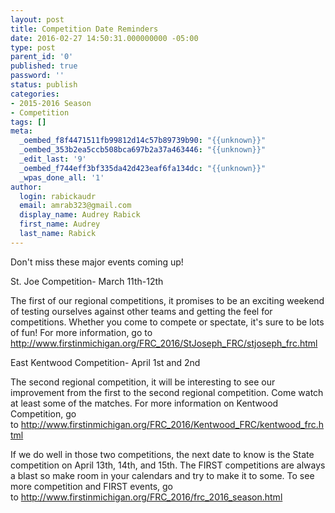 ```yaml
---
layout: post
title: Competition Date Reminders
date: 2016-02-27 14:50:31.000000000 -05:00
type: post
parent_id: '0'
published: true
password: ''
status: publish
categories:
- 2015-2016 Season
- Competition
tags: []
meta:
  _oembed_f8f4471511fb99812d14c57b89739b90: "{{unknown}}"
  _oembed_353b2ea5ccb508bca697b2a37a463446: "{{unknown}}"
  _edit_last: '9'
  _oembed_f744eff3bf335da42d423eaf6fa134dc: "{{unknown}}"
  _wpas_done_all: '1'
author:
  login: rabickaudr
  email: amrab323@gmail.com
  display_name: Audrey Rabick
  first_name: Audrey
  last_name: Rabick
---
```

<p>Don't miss these major events coming up!</p>
<p>St. Joe Competition- March 11th-12th</p>
<p>The first of our regional competitions, it promises to be an exciting weekend of testing ourselves against other teams and getting the feel for competitions. Whether you come to compete or spectate, it's sure to be lots of fun! For more information, go to <a href="http://www.firstinmichigan.org/FRC_2016/StJoseph_FRC/stjoseph_frc.html">http://www.firstinmichigan.org/FRC_2016/StJoseph_FRC/stjoseph_frc.html</a></p>
<p>East Kentwood Competition- April 1st and 2nd</p>
<p>The second regional competition, it will be interesting to see our improvement from the first to the second regional competition. Come watch at least some of the matches. For more information on Kentwood Competition, go to <a href="http://www.firstinmichigan.org/FRC_2016/Kentwood_FRC/kentwood_frc.html">http://www.firstinmichigan.org/FRC_2016/Kentwood_FRC/kentwood_frc.html</a></p>
<p>If we do well in those two competitions, the next date to know is the State competition on April 13th, 14th, and 15th. The FIRST competitions are always a blast so make room in your calendars and try to make it to some. To see more competition and FIRST events, go to <a href="http://www.firstinmichigan.org/FRC_2016/frc_2016_season.html">http://www.firstinmichigan.org/FRC_2016/frc_2016_season.html</a></p>
<p>&nbsp;</p>
